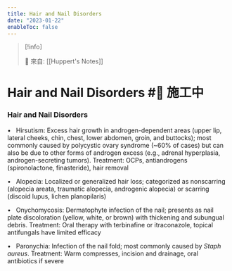 ```yaml
---
title: Hair and Nail Disorders
date: "2023-01-22"
enableToc: false
---
```


> [!info]
>
> 🌱 來自: [[Huppert's Notes]]

# Hair and Nail Disorders #🚧 施工中

### Hair and Nail Disorders

•   Hirsutism: Excess hair growth in androgen-dependent areas (upper lip, lateral cheeks, chin, chest, lower abdomen, groin, and buttocks); most commonly caused by polycystic ovary syndrome (~60% of cases) but can also be due to other forms of androgen excess (e.g., adrenal hyperplasia, androgen-secreting tumors). Treatment: OCPs, antiandrogens (spironolactone, finasteride), hair removal

•   Alopecia: Localized or generalized hair loss; categorized as nonscarring (alopecia areata, traumatic alopecia, androgenic alopecia) or scarring (discoid lupus, lichen planopilaris)

•   Onychomycosis: Dermatophyte infection of the nail; presents as nail plate discoloration (yellow, white, or brown) with thickening and subungual debris. Treatment: Oral therapy with terbinafine or itraconazole, topical antifungals have limited efficacy

•   Paronychia: Infection of the nail fold; most commonly caused by *Staph aureus*. Treatment: Warm compresses, incision and drainage, oral antibiotics if severe

